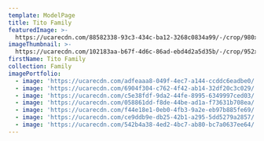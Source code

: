 ```yaml
---
template: ModelPage
title: Tito Family
featuredImage: >-
  https://ucarecdn.com/88582338-93c3-434c-ba12-3268c0834a99/-/crop/980x459/0,0/-/preview/
imageThumbnail: >-
  https://ucarecdn.com/102183aa-b67f-4d6c-86ad-ebd4d2a5d35b/-/crop/952x1001/117,0/-/preview/
firstName: Tito Family
collection: Family
imagePortfolio:
  - image: 'https://ucarecdn.com/adfeaaa8-049f-4ec7-a144-ccddc6eadbe0/'
  - image: 'https://ucarecdn.com/6904f304-c762-4f42-ab14-32df20c3c029/'
  - image: 'https://ucarecdn.com/c5e38fdf-9da2-44fe-8995-6349997ced03/'
  - image: 'https://ucarecdn.com/058861dd-f8de-44be-ad1a-f73631b708ea/'
  - image: 'https://ucarecdn.com/f44e18e1-0eb0-4fb3-9a2e-eb97b885fe69/'
  - image: 'https://ucarecdn.com/ce9ddb9e-db25-42b1-a295-5dd5279a2857/'
  - image: 'https://ucarecdn.com/542b4a38-4ed2-4bc7-ab80-bc7a0637ee64/'
---
```


